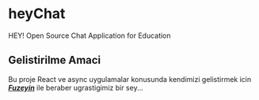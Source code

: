 # heyChat
HEY!  Open Source Chat Application for Education

## Gelistirilme Amaci
Bu proje React ve async uygulamalar konusunda kendimizi gelistirmek icin [**_Fuzeyin_**](https://github.com/fuzeyin) ile beraber ugrastigimiz bir sey...
